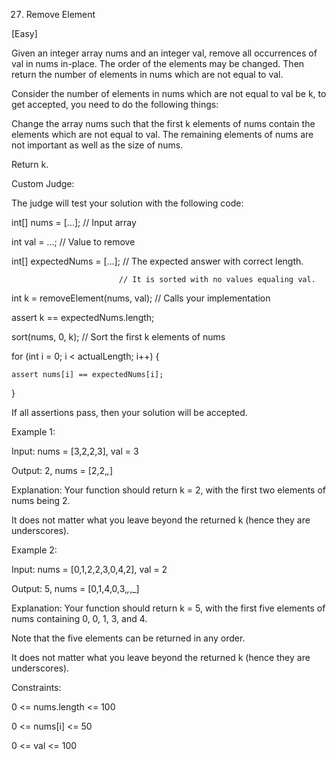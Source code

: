 27. Remove Element

[Easy]

Given an integer array nums and an integer val, remove all occurrences of val in nums in-place. The order of the elements may be changed. Then return the number of elements in nums which are not equal to val.

Consider the number of elements in nums which are not equal to val be k, to get accepted, you need to do the following things:

Change the array nums such that the first k elements of nums contain the elements which are not equal to val. The remaining elements of nums are not important as well as the size of nums.

Return k.

Custom Judge:

The judge will test your solution with the following code:

int[] nums = [...]; // Input array

int val = ...; // Value to remove

int[] expectedNums = [...]; // The expected answer with correct length.

                            // It is sorted with no values equaling val.

int k = removeElement(nums, val); // Calls your implementation

assert k == expectedNums.length;

sort(nums, 0, k); // Sort the first k elements of nums

for (int i = 0; i < actualLength; i++) {

    assert nums[i] == expectedNums[i];

}

If all assertions pass, then your solution will be accepted.

 

Example 1:

Input: nums = [3,2,2,3], val = 3

Output: 2, nums = [2,2,_,_]

Explanation: Your function should return k = 2, with the first two elements of nums being 2.

It does not matter what you leave beyond the returned k (hence they are underscores).

Example 2:

Input: nums = [0,1,2,2,3,0,4,2], val = 2

Output: 5, nums = [0,1,4,0,3,_,_,_]

Explanation: Your function should return k = 5, with the first five elements of nums containing 0, 0, 1, 3, and 4.

Note that the five elements can be returned in any order.

It does not matter what you leave beyond the returned k (hence they are underscores).
 

Constraints:

0 <= nums.length <= 100

0 <= nums[i] <= 50

0 <= val <= 100